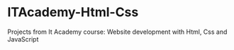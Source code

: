 # ITAcademy-Html-Css
Projects from It Academy course: Website development with Html, Css and JavaScript
